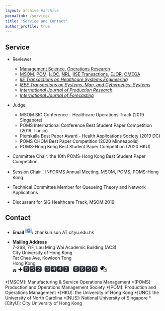 ```yaml
---
layout: archive #archive
permalink: /service/
title: "Service and Contact"
author_profile: true
---
```


## Service

<!--
* Reviewer
  * [Management Science](https://mc.manuscriptcentral.com/ms)
  * [_Operations Research_](https://mc.manuscriptcentral.com/opre)
  * [_Manufacturing & Service Operations Management_](https://mc.manuscriptcentral.com/msom)
  * [_Production and Operations Management_](https://mc.manuscriptcentral.com/poms)
  * [_INFORMS Journal on Computing_](https://mc.manuscriptcentral.com/ijoc)
  * [_Naval Research Logistics_](https://mc.manuscriptcentral.com/nrl)
  * [_IIE Transactions on Healthcare Systems Engineering_](https://mc.manuscriptcentral.com/uhse)
  * [_IISE Transactions_](https://mc.manuscriptcentral.com/iietransactions)
  * [_European Journal of Operational Research_](https://www.editorialmanager.com/EJOR/default.aspx?pg=mainpage.html)
  * [_IEEE Transactions on Systems, Man, and Cybernetics: Systems_](https://mc.manuscriptcentral.com/systems)
  * [_International Journal of Production Research_](https://mc.manuscriptcentral.com/tprs)
  * [_International Journal of Forecasting_](https://mc.manuscriptcentral.com/ijf)
  * [_OMEGA_](https://www.evise.com/profile/#/OMEGA/login?resourceUrl=%2Ffaces%2Fpages%2Fnavigation%2FNavController.jspx%3FJRNL_ACR%3DOMEGA%26_adf.ctrl-state%3D1ad1dpjkgz_4)

* Reviewer
  * [Management Science](https://mc.manuscriptcentral.com/ms), [Operations Research](https://mc.manuscriptcentral.com/opre)
  * [MSOM](https://mc.manuscriptcentral.com/msom), [POM](https://mc.manuscriptcentral.com/poms), [IJOC](https://mc.manuscriptcentral.com/ijoc), [NRL](https://mc.manuscriptcentral.com/nrl), [IISE Transactions](https://mc.manuscriptcentral.com/iietransactions), [EJOR](https://www.editorialmanager.com/EJOR/default.aspx?pg=mainpage.html), [OMEGA](https://www.evise.com/profile/#/OMEGA/login?resourceUrl=%2Ffaces%2Fpages%2Fnavigation%2FNavController.jspx%3FJRNL_ACR%3DOMEGA%26_adf.ctrl-state%3D1ad1dpjkgz_4)
  * [_IIE Transactions on Healthcare Systems Engineering_](https://mc.manuscriptcentral.com/uhse)
  * [_IEEE Transactions on Systems, Man, and Cybernetics: Systems_](https://mc.manuscriptcentral.com/systems)
  * [_International Journal of Production Research_](https://mc.manuscriptcentral.com/tprs)
  * [_International Journal of Forecasting_](https://mc.manuscriptcentral.com/ijf)  
-->

* Reviewer
  * [Management Science](https://mc.manuscriptcentral.com/ms), [Operations Research](https://mc.manuscriptcentral.com/opre)
  * [MSOM](https://mc.manuscriptcentral.com/msom), [POM](https://mc.manuscriptcentral.com/poms), [IJOC](https://mc.manuscriptcentral.com/ijoc), [NRL](https://mc.manuscriptcentral.com/nrl), [IISE Transactions](https://mc.manuscriptcentral.com/iietransactions), [EJOR](https://www.editorialmanager.com/EJOR/default.aspx?pg=mainpage.html), [OMEGA](https://www.evise.com/profile/#/OMEGA/login?resourceUrl=%2Ffaces%2Fpages%2Fnavigation%2FNavController.jspx%3FJRNL_ACR%3DOMEGA%26_adf.ctrl-state%3D1ad1dpjkgz_4)
  * [_IIE Transactions on Healthcare Systems Engineering_](https://mc.manuscriptcentral.com/uhse)
  * [_IEEE Transactions on Systems, Man, and Cybernetics: Systems_](https://mc.manuscriptcentral.com/systems)
  * [_International Journal of Production Research_](https://mc.manuscriptcentral.com/tprs)
  * [_International Journal of Forecasting_](https://mc.manuscriptcentral.com/ijf)

* Judge
  * MSOM SIG Conference – Healthcare Operations Track (2019 Singapore)
  * POMS International Conference Best Student Paper Competition (2019 Tianjin)
  * Pierskalla Best Paper Award - Health Applications Society (2019 DC)
  * POMS CHOM Best Paper Competition (2020 Minneapolis)
  * POMS-Hong Kong Best Student Paper Competition (2020 HKU)
* Committee Chair: the 10th POMS-Hong Kong Best Student Paper Competition
* Session Chair：INFORMS Annual Meeting, MSOM, POMS, POMS-Hong Kong
* Technical Committee Member for Queueing Theory and Network Applications
* Discussant for SIG Healthcare Track, MSOM 2019



## Contact
* **Email <img style="float: center;" src="/images/emoji/email-facebook.png" alt="Email" width="22"/>:** zhankun.sun AT cityu.edu.hk

* **Mailing Address**
<br/>7-268, 7/F, Lau Ming Wai Academic Building (AC3)
<br/> City University of Hong Kong
<br/> Tat Chee Ave, Kowloon Tong
<br/> Hong Kong
<br/>☎️ <img src="/images/emoji/heavy-plus-sign-softbank.png" width="18"/><img src="/images/emoji/keycap-digit-eight-facebook.png" width="20"/><img src="/images/emoji/keycap-digit-five-facebook.png" width="20"/><img src="/images/emoji/keycap-digit-two-facebook.png" width="20"/>&nbsp; <img src="/images/emoji/keycap-digit-three-facebook.png" width="20"/><img src="/images/emoji/keycap-digit-four-facebook.png" width="20"/><img src="/images/emoji/keycap-digit-four-facebook.png" width="20"/><img src="/images/emoji/keycap-digit-two-facebook.png" width="20"/> &nbsp; <img src="/images/emoji/keycap-digit-eight-facebook.png" width="20"/><img src="/images/emoji/keycap-digit-six-facebook.png" width="20"/><img src="/images/emoji/keycap-digit-five-facebook.png" width="20"/><img src="/images/emoji/keycap-digit-zero-facebook.png" width="20"/> &nbsp;[<img style="float: center;" src="/images/emoji/wechat5.jpg" alt="WeChat" width="22"/>](https://zhanksun.github.io/images/wechat.jpg)


<!--
<br/>☎️ **+** 8️⃣ 5️⃣ 2️⃣ &nbsp; 3️⃣  4️⃣  4️⃣  2️⃣ &nbsp; 8️⃣ 6️⃣ 5️⃣ 0️⃣ &nbsp;（[<img style="float: center;" src="/images/emoji/WeChat1.png" alt="WeChat" width="20"/>](https://zhanksun.github.io/images/emoji/wechat.jpg)）
<br/>☎️ **+** <img src="/images/emoji/keycap-digit-eight-microsoft.png" width="20"/><img src="/images/emoji/keycap-digit-five-microsoft.png" width="20"/><img src="/images/emoji/keycap-digit-two-microsoft.png" width="20"/>&nbsp; <img src="/images/emoji/keycap-digit-three-microsoft.png" width="20"/><img src="/images/emoji/keycap-digit-four-microsoft.png" width="20"/><img src="/images/emoji/keycap-digit-four-microsoft.png" width="20"/><img src="/images/emoji/keycap-digit-two-microsoft.png" width="20"/> &nbsp; <img src="/images/emoji/keycap-digit-eight-microsoft.png" width="20"/><img src="/images/emoji/keycap-digit-six-microsoft.png" width="20"/><img src="/images/emoji/keycap-digit-five-microsoft.png" width="20"/><img src="/images/emoji/keycap-digit-zero-microsoft.png" width="20"/> &nbsp;**([<img style="float: center;" src="/images/emoji/WeChat1.png" alt="WeChat" width="20"/>](https://zhanksun.github.io/images/wechat.jpg))**
<br/>☎️ **+** <img src="/images/emoji/keycap-digit-eight-twitter.png" width="20"/><img src="/images/emoji/keycap-digit-five-twitter.png" width="20"/><img src="/images/emoji/keycap-digit-two-twitter.png" width="20"/>&nbsp; <img src="/images/emoji/keycap-digit-three-twitter.png" width="20"/><img src="/images/emoji/keycap-digit-four-twitter.png" width="20"/><img src="/images/emoji/keycap-digit-four-twitter.png" width="20"/><img src="/images/emoji/keycap-digit-two-twitter.png" width="20"/> &nbsp; <img src="/images/emoji/keycap-digit-eight-twitter.png" width="20"/><img src="/images/emoji/keycap-digit-six-twitter.png" width="20"/><img src="/images/emoji/keycap-digit-five-twitter.png" width="20"/><img src="/images/emoji/keycap-digit-zero-twitter.png" width="20"/> &nbsp;**([<img style="float: center;" src="/images/emoji/WeChat3.png" alt="WeChat" width="20"/>](https://zhanksun.github.io/images/wechat.jpg))**
[<img style="float: center;" src="/images/WeChat2.png" alt="WeChat" width="16"/>](https://zhanksun.github.io/images/WeChat.jpg)
[<img style="float: center;" src="/images/WeChat3.png" alt="WeChat" width="20"/>](https://zhanksun.github.io/images/WeChat.jpg)
-->



*[MSOM]: Manufacturing & Service Operations Management
*[POMS]: Production and Operations Management Society
*[POM]: Production and Operations Management
*[HKU]: the University of Hong Kong
*[UNC]: the University of North Carolina
*[NUS]: National University of Singapore
*[CityU]: City University of Hong Kong
